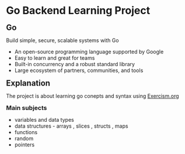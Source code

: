 <span style="display: flex; align-items: center">
  <h1 style="margin: 0">Go Backend Learning Project</h1>
</span>

<br />

<span style="display: flex; align-items: center">
  <h2 style="margin: 0">Go</h2>
</span>
<p>
Build simple, secure, scalable systems with Go
</p>
<ul>
    <li>An open-source programming language supported by Google</li>
    <li>Easy to learn and great for teams</li>
    <li>Built-in concurrency and a robust standard library</li>
    <li>Large ecosystem of partners, communities, and tools</li>
</ul>

<span style="display: flex; align-items: center">
  <h2 style="margin: 0">Explanation</h2>
</span>
<p>
The project is about learning go conepts and syntax using <a href="https://exercism.org/"> Exercism.org</a>
</p>

<h3 style="margin: 0">Main subjects</h3>
<ul>
    <li>variables and data types</li>
    <li>data structures - arrays , slices , structs , maps</li>
    <li>functions</li>
    <li>random</li>
     <li>pointers</li>
</ul>

